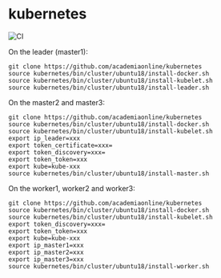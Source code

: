 # kubernetes
![CI](https://github.com/academiaonline/kubernetes/workflows/CI/badge.svg?branch=v1.2)

On the leader (master1):
```
git clone https://github.com/academiaonline/kubernetes
source kubernetes/bin/cluster/ubuntu18/install-docker.sh
source kubernetes/bin/cluster/ubuntu18/install-kubelet.sh
source kubernetes/bin/cluster/ubuntu18/install-leader.sh
```
On the master2 and master3:
```
git clone https://github.com/academiaonline/kubernetes
source kubernetes/bin/cluster/ubuntu18/install-docker.sh
source kubernetes/bin/cluster/ubuntu18/install-kubelet.sh
export ip_leader=xxx
export token_certificate=xxx=
export token_discovery=xxx=
export token_token=xxx
export kube=kube-xxx
source kubernetes/bin/cluster/ubuntu18/install-master.sh
```
On the worker1, worker2 and worker3:
```
git clone https://github.com/academiaonline/kubernetes
source kubernetes/bin/cluster/ubuntu18/install-docker.sh
source kubernetes/bin/cluster/ubuntu18/install-kubelet.sh
export token_discovery=xxx=
export token_token=xxx
export kube=kube-xxx
export ip_master1=xxx
export ip_master2=xxx
export ip_master3=xxx
source kubernetes/bin/cluster/ubuntu18/install-worker.sh
```
